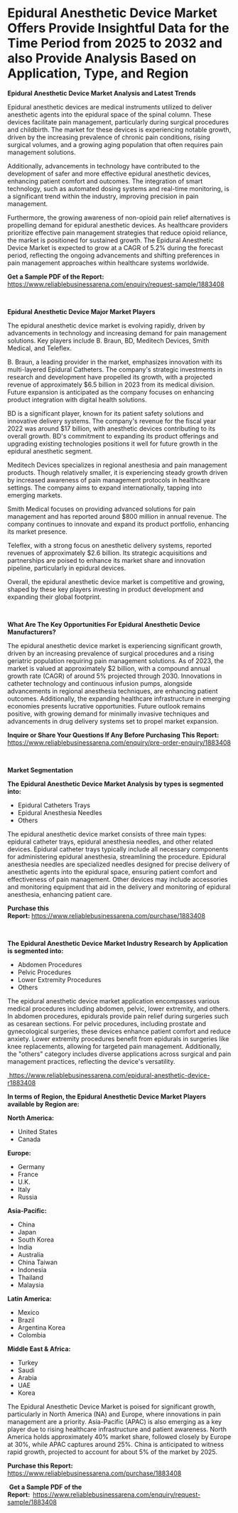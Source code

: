 <p><h1>Epidural Anesthetic Device Market Offers Provide Insightful Data for the Time Period from 2025 to 2032 and also Provide Analysis Based on Application, Type, and Region</h1></p><p><strong>Epidural Anesthetic Device Market Analysis and Latest Trends</strong></p>
<p><p>Epidural anesthetic devices are medical instruments utilized to deliver anesthetic agents into the epidural space of the spinal column. These devices facilitate pain management, particularly during surgical procedures and childbirth. The market for these devices is experiencing notable growth, driven by the increasing prevalence of chronic pain conditions, rising surgical volumes, and a growing aging population that often requires pain management solutions.</p><p>Additionally, advancements in technology have contributed to the development of safer and more effective epidural anesthetic devices, enhancing patient comfort and outcomes. The integration of smart technology, such as automated dosing systems and real-time monitoring, is a significant trend within the industry, improving precision in pain management.</p><p>Furthermore, the growing awareness of non-opioid pain relief alternatives is propelling demand for epidural anesthetic devices. As healthcare providers prioritize effective pain management strategies that reduce opioid reliance, the market is positioned for sustained growth. The Epidural Anesthetic Device Market is expected to grow at a CAGR of 5.2% during the forecast period, reflecting the ongoing advancements and shifting preferences in pain management approaches within healthcare systems worldwide.</p></p>
<p><strong>Get a Sample PDF of the Report:&nbsp;</strong> <a href="https://www.reliablebusinessarena.com/enquiry/request-sample/1883408?utm_campaign=2999&utm_medium=2&utm_source=Github&utm_content=ia&utm_term=14042025&utm_id=epidural-anesthetic-device">https://www.reliablebusinessarena.com/enquiry/request-sample/1883408</a></p>
<p>&nbsp;</p>
<p><strong>Epidural Anesthetic Device Major Market Players</strong></p>
<p><p>The epidural anesthetic device market is evolving rapidly, driven by advancements in technology and increasing demand for pain management solutions. Key players include B. Braun, BD, Meditech Devices, Smith Medical, and Teleflex.</p><p>B. Braun, a leading provider in the market, emphasizes innovation with its multi-layered Epidural Catheters. The company's strategic investments in research and development have propelled its growth, with a projected revenue of approximately $6.5 billion in 2023 from its medical division. Future expansion is anticipated as the company focuses on enhancing product integration with digital health solutions.</p><p>BD is a significant player, known for its patient safety solutions and innovative delivery systems. The company's revenue for the fiscal year 2022 was around $17 billion, with anesthetic devices contributing to its overall growth. BD's commitment to expanding its product offerings and upgrading existing technologies positions it well for future growth in the epidural anesthetic segment.</p><p>Meditech Devices specializes in regional anesthesia and pain management products. Though relatively smaller, it is experiencing steady growth driven by increased awareness of pain management protocols in healthcare settings. The company aims to expand internationally, tapping into emerging markets.</p><p>Smith Medical focuses on providing advanced solutions for pain management and has reported around $800 million in annual revenue. The company continues to innovate and expand its product portfolio, enhancing its market presence.</p><p>Teleflex, with a strong focus on anesthetic delivery systems, reported revenues of approximately $2.6 billion. Its strategic acquisitions and partnerships are poised to enhance its market share and innovation pipeline, particularly in epidural devices.</p><p>Overall, the epidural anesthetic device market is competitive and growing, shaped by these key players investing in product development and expanding their global footprint.</p></p>
<p>&nbsp;</p>
<p><strong>What Are The Key Opportunities For Epidural Anesthetic Device Manufacturers?</strong></p>
<p><p>The epidural anesthetic device market is experiencing significant growth, driven by an increasing prevalence of surgical procedures and a rising geriatric population requiring pain management solutions. As of 2023, the market is valued at approximately $2 billion, with a compound annual growth rate (CAGR) of around 5% projected through 2030. Innovations in catheter technology and continuous infusion pumps, alongside advancements in regional anesthesia techniques, are enhancing patient outcomes. Additionally, the expanding healthcare infrastructure in emerging economies presents lucrative opportunities. Future outlook remains positive, with growing demand for minimally invasive techniques and advancements in drug delivery systems set to propel market expansion.</p></p>
<p><strong>Inquire or Share Your Questions If Any Before Purchasing This Report:</strong> <a href="https://www.reliablebusinessarena.com/enquiry/pre-order-enquiry/1883408?utm_campaign=2999&utm_medium=2&utm_source=Github&utm_content=ia&utm_term=14042025&utm_id=epidural-anesthetic-device">https://www.reliablebusinessarena.com/enquiry/pre-order-enquiry/1883408</a></p>
<p>&nbsp;</p>
<p><strong>Market Segmentation</strong></p>
<p><strong>The Epidural Anesthetic Device Market Analysis by types is segmented into:</strong></p>
<p><ul><li>Epidural Catheters Trays</li><li>Epidural Anesthesia Needles</li><li>Others</li></ul></p>
<p><p>The epidural anesthetic device market consists of three main types: epidural catheter trays, epidural anesthesia needles, and other related devices. Epidural catheter trays typically include all necessary components for administering epidural anesthesia, streamlining the procedure. Epidural anesthesia needles are specialized needles designed for precise delivery of anesthetic agents into the epidural space, ensuring patient comfort and effectiveness of pain management. Other devices may include accessories and monitoring equipment that aid in the delivery and monitoring of epidural anesthesia, enhancing patient care.</p></p>
<p><strong>Purchase this Report:&nbsp;</strong><a href="https://www.reliablebusinessarena.com/purchase/1883408?utm_campaign=2999&utm_medium=2&utm_source=Github&utm_content=ia&utm_term=14042025&utm_id=epidural-anesthetic-device">https://www.reliablebusinessarena.com/purchase/1883408</a></p>
<p>&nbsp;</p>
<p><strong>The Epidural Anesthetic Device Market Industry Research by Application is segmented into:</strong></p>
<p><ul><li>Abdomen Procedures</li><li>Pelvic Procedures</li><li>Lower Extremity Procedures</li><li>Others</li></ul></p>
<p><p>The epidural anesthetic device market application encompasses various medical procedures including abdomen, pelvic, lower extremity, and others. In abdomen procedures, epidurals provide pain relief during surgeries such as cesarean sections. For pelvic procedures, including prostate and gynecological surgeries, these devices enhance patient comfort and reduce anxiety. Lower extremity procedures benefit from epidurals in surgeries like knee replacements, allowing for targeted pain management. Additionally, the "others" category includes diverse applications across surgical and pain management practices, reflecting the device's versatility.</p></p>
<p><a href="https://www.reliablebusinessarena.com/epidural-anesthetic-device-r1883408?utm_campaign=2999&utm_medium=2&utm_source=Github&utm_content=ia&utm_term=14042025&utm_id=epidural-anesthetic-device">&nbsp;https://www.reliablebusinessarena.com/epidural-anesthetic-device-r1883408</a></p>
<p><strong>In terms of Region, the Epidural Anesthetic Device Market Players available by Region are:</strong></p>
<p>
    <p> <strong> North America: </strong>
        <ul>
            <li>United States</li>
            <li>Canada</li>
        </ul>
        </p> 
    <p> <strong> Europe: </strong>
        <ul>
            <li>Germany</li>
            <li>France</li>
            <li>U.K.</li>
            <li>Italy</li>
            <li>Russia</li>
        </ul>
        </p> 
    <p> <strong> Asia-Pacific: </strong>
        <ul>
            <li>China</li>
            <li>Japan</li>
            <li>South Korea</li>
            <li>India</li>
            <li>Australia</li>
            <li>China Taiwan</li>
            <li>Indonesia</li>
            <li>Thailand</li>
            <li>Malaysia</li>
        </ul>
        </p> 
    <p> <strong> Latin America: </strong>
        <ul>
            <li>Mexico</li>
            <li>Brazil</li>
            <li>Argentina Korea</li>
            <li>Colombia</li>
        </ul>
        </p> 
    <p> <strong> Middle East & Africa: </strong>
        <ul>
            <li>Turkey</li>
            <li>Saudi</li>
            <li>Arabia</li>
            <li>UAE</li>
            <li>Korea</li>
        </ul>
    </p>
    </p>
<p><p>The Epidural Anesthetic Device Market is poised for significant growth, particularly in North America (NA) and Europe, where innovations in pain management are a priority. Asia-Pacific (APAC) is also emerging as a key player due to rising healthcare infrastructure and patient awareness. North America holds approximately 40% market share, followed closely by Europe at 30%, while APAC captures around 25%. China is anticipated to witness rapid growth, projected to account for about 5% of the market by 2025.</p></p>
<p><strong>Purchase this Report: </strong><a href="https://www.reliablebusinessarena.com/purchase/1883408?utm_campaign=2999&utm_medium=2&utm_source=Github&utm_content=ia&utm_term=14042025&utm_id=epidural-anesthetic-device">https://www.reliablebusinessarena.com/purchase/1883408</a></p>
<p>&nbsp;<strong>Get a Sample PDF of the Report:&nbsp;&nbsp;</strong><a href="https://www.reliablebusinessarena.com/enquiry/request-sample/1883408?utm_campaign=2999&utm_medium=2&utm_source=Github&utm_content=ia&utm_term=14042025&utm_id=epidural-anesthetic-device">https://www.reliablebusinessarena.com/enquiry/request-sample/1883408</a></p>
<p><strong></strong></p>
<p><p></p><p></p><p></p></p>